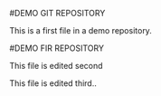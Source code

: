 #DEMO GIT REPOSITORY

This is a first file in a demo repository.


#DEMO FIR REPOSITORY

This file is edited second

This file is edited third..
